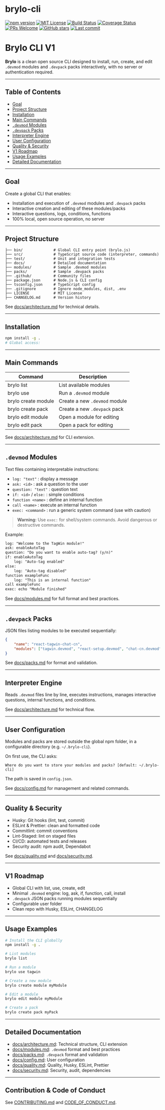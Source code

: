 # brylo-cli

[![npm version](https://img.shields.io/npm/v/brylo-cli?style=flat-square)](https://www.npmjs.com/package/brylo-cli)
[![MIT License](https://img.shields.io/badge/license-MIT-blue.svg?style=flat-square)](LICENSE)
[![Build Status](https://img.shields.io/github/actions/workflow/status/RenanYhuel/brylo/ci.yml?branch=master&style=flat-square)](https://github.com/RenanYhuel/brylo/actions)
[![Coverage Status](https://img.shields.io/badge/coverage-100%25-brightgreen?style=flat-square)](./test)
[![PRs Welcome](https://img.shields.io/badge/PRs-welcome-brightgreen?style=flat-square)](https://github.com/RenanYhuel/brylo/pulls)
[![GitHub stars](https://img.shields.io/github/stars/RenanYhuel/brylo?style=flat-square)](https://github.com/RenanYhuel/brylo/stargazers)
[![Last commit](https://img.shields.io/github/last-commit/RenanYhuel/brylo?style=flat-square)](https://github.com/RenanYhuel/brylo/commits/master)

# Brylo CLI V1

**Brylo** is a clean open source CLI designed to install, run, create, and edit `.devmod` modules and `.devpack` packs interactively, with no server or authentication required.

---

## Table of Contents

- [Goal](#goal)
- [Project Structure](#project-structure)
- [Installation](#installation)
- [Main Commands](#main-commands)
- [`.devmod` Modules](#devmod-modules)
- [`.devpack` Packs](#devpack-packs)
- [Interpreter Engine](#interpreter-engine)
- [User Configuration](#user-configuration)
- [Quality & Security](#quality--security)
- [V1 Roadmap](#v1-roadmap)
- [Usage Examples](#usage-examples)
- [Detailed Documentation](#detailed-documentation)

---

## Goal

Create a global CLI that enables:

- Installation and execution of `.devmod` modules and `.devpack` packs
- Interactive creation and editing of these modules/packs
- Interactive questions, logs, conditions, functions
- 100% local, open source operation, no server

---

## Project Structure

```
├── bin/              # Global CLI entry point (brylo.js)
├── src/              # TypeScript source code (interpreter, commands)
├── test/             # Unit and integration tests
├── docs/             # Detailed documentation
├── modules/          # Sample .devmod modules
├── packs/            # Sample .devpack packs
├── .github/          # Community files
├── package.json      # Node.js & CLI config
├── tsconfig.json     # TypeScript config
├── .gitignore        # Ignore node_modules, dist, .env
├── LICENSE           # MIT License
├── CHANGELOG.md      # Version history
```

See [docs/architecture.md](docs/architecture.md) for technical details.

---

## Installation

```bash
npm install -g .
# Global access:

```

---

## Main Commands

| Command                    | Description                   |
| -------------------------- | ----------------------------- |
| brylo list                 | List available modules        |
| brylo use <module>         | Run a `.devmod` module        |
| brylo create module <name> | Create a new `.devmod` module |
| brylo create pack <name>   | Create a new `.devpack` pack  |
| brylo edit module <name>   | Open a module for editing     |
| brylo edit pack <name>     | Open a pack for editing       |

See [docs/architecture.md](docs/architecture.md) for CLI extension.

---

## `.devmod` Modules

Text files containing interpretable instructions:

- `log: "text"` : display a message
- `ask: <id>` : ask a question to the user
- `question: "text"` : question text
- `if: <id>` / `else:` : simple conditions
- `function <name>` : define an internal function
- `call <name>` : execute an internal function
- `exec: <command>` : run a generic system command (use with caution)

> **Warning:** Use `exec:` for shell/system commands. Avoid dangerous or destructive commands.

Example:

```txt
log: "Welcome to the TagWin module!"
ask: enableAutoTag
question: "Do you want to enable auto-tag? (y/n)"
if: enableAutoTag
	log: "Auto-tag enabled"
else:
	log: "Auto-tag disabled"
function exampleFunc
	log: "This is an internal function"
call exampleFunc
exec: echo "Module finished"
```

See [docs/modules.md](docs/modules.md) for full format and best practices.

---

## `.devpack` Packs

JSON files listing modules to be executed sequentially:

```json
{
    "name": "react-tagwin-chat-cn",
    "modules": ["tagwin.devmod", "react-setup.devmod", "chat-cn.devmod"]
}
```

See [docs/packs.md](docs/packs.md) for format and validation.

---

## Interpreter Engine

Reads `.devmod` files line by line, executes instructions, manages interactive questions, internal functions, and conditions.

See [docs/architecture.md](docs/architecture.md) for technical flow.

---

## User Configuration

Modules and packs are stored outside the global npm folder, in a configurable directory (e.g. `~/.brylo-cli`).

On first use, the CLI asks:

```
Where do you want to store your modules and packs? [default: ~/.brylo-cli]
```

The path is saved in `config.json`.

See [docs/config.md](docs/config.md) for management and related commands.

---

## Quality & Security

- Husky: Git hooks (lint, test, commit)
- ESLint & Prettier: clean and formatted code
- Commitlint: commit conventions
- Lint-Staged: lint on staged files
- CI/CD: automated tests and releases
- Security audit: npm audit, Dependabot

See [docs/quality.md](docs/quality.md) and [docs/security.md](docs/security.md).

---

## V1 Roadmap

- Global CLI with list, use, create, edit
- Minimal `.devmod` engine: log, ask, if, function, call, install
- `.devpack` JSON packs running modules sequentially
- Configurable user folder
- Clean repo with Husky, ESLint, CHANGELOG

---

## Usage Examples

```bash
# Install the CLI globally
npm install -g .

# List modules
brylo list

# Run a module
brylo use tagwin

# Create a new module
brylo create module myModule

# Edit a module
brylo edit module myModule

# Create a pack
brylo create pack myPack
```

---

## Detailed Documentation

- [docs/architecture.md](docs/architecture.md): Technical structure, CLI extension
- [docs/modules.md](docs/modules.md): `.devmod` format and best practices
- [docs/packs.md](docs/packs.md): `.devpack` format and validation
- [docs/config.md](docs/config.md): User configuration
- [docs/quality.md](docs/quality.md): Quality, Husky, ESLint, Prettier
- [docs/security.md](docs/security.md): Security, audit, dependencies

---

## Contribution & Code of Conduct

See [CONTRIBUTING.md](CONTRIBUTING.md) and [CODE_OF_CONDUCT.md](CODE_OF_CONDUCT.md).
